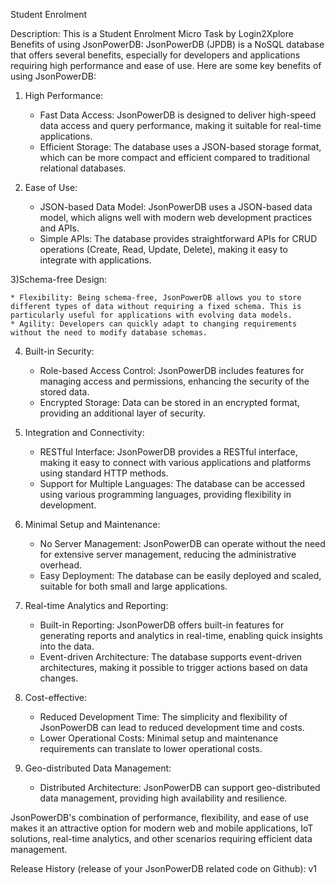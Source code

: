 Student Enrolment


Description: This is a Student Enrolment Micro Task by Login2Xplore  
Benefits of using JsonPowerDB: 
JsonPowerDB (JPDB) is a NoSQL database that offers several benefits, especially for developers and applications requiring high performance and ease of use. Here are some key benefits of using JsonPowerDB:

1) High Performance:

    * Fast Data Access: JsonPowerDB is designed to deliver high-speed data access and query performance, making it suitable for real-time applications.
    * Efficient Storage: The database uses a JSON-based storage format, which can be more compact and efficient compared to traditional relational databases.

2) Ease of Use:

    * JSON-based Data Model: JsonPowerDB uses a JSON-based data model, which aligns well with modern web development practices and APIs.
    * Simple APIs: The database provides straightforward APIs for CRUD operations (Create, Read, Update, Delete), making it easy to integrate with applications.

3)Schema-free Design:

    * Flexibility: Being schema-free, JsonPowerDB allows you to store different types of data without requiring a fixed schema. This is particularly useful for applications with evolving data models.
    * Agility: Developers can quickly adapt to changing requirements without the need to modify database schemas.

4) Built-in Security:

    * Role-based Access Control: JsonPowerDB includes features for managing access and permissions, enhancing the security of the stored data.
    * Encrypted Storage: Data can be stored in an encrypted format, providing an additional layer of security.

5) Integration and Connectivity:

    * RESTful Interface: JsonPowerDB provides a RESTful interface, making it easy to connect with various applications and platforms using standard HTTP methods.
    * Support for Multiple Languages: The database can be accessed using various programming languages, providing flexibility in development.

6) Minimal Setup and Maintenance:

    * No Server Management: JsonPowerDB can operate without the need for extensive server management, reducing the administrative overhead.
    * Easy Deployment: The database can be easily deployed and scaled, suitable for both small and large applications.

7) Real-time Analytics and Reporting:

    * Built-in Reporting: JsonPowerDB offers built-in features for generating reports and analytics in real-time, enabling quick insights into the data.
    * Event-driven Architecture: The database supports event-driven architectures, making it possible to trigger actions based on data changes.

8) Cost-effective:

    * Reduced Development Time: The simplicity and flexibility of JsonPowerDB can lead to reduced development time and costs.
    * Lower Operational Costs: Minimal setup and maintenance requirements can translate to lower operational costs.

9) Geo-distributed Data Management:

    * Distributed Architecture: JsonPowerDB can support geo-distributed data management, providing high availability and resilience.

JsonPowerDB's combination of performance, flexibility, and ease of use makes it an attractive option for modern web and mobile applications, IoT solutions, real-time analytics, and other scenarios requiring efficient data management.


Release History (release of your JsonPowerDB related code on Github): v1
